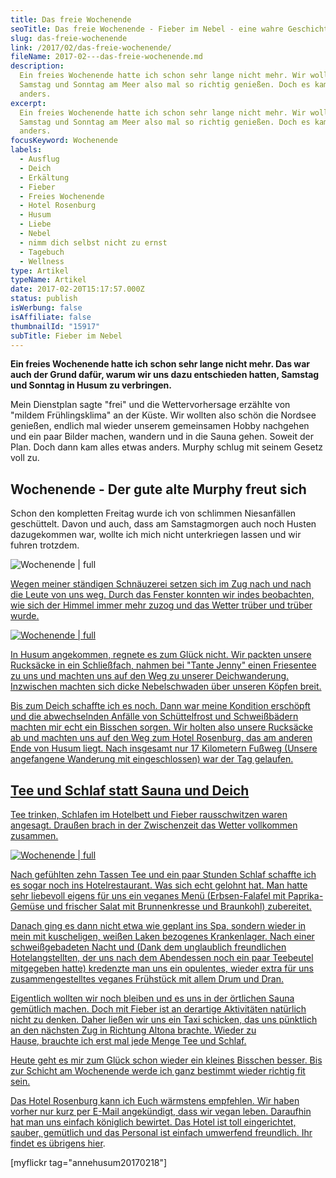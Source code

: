 ```yaml
---
title: Das freie Wochenende
seoTitle: Das freie Wochenende - Fieber im Nebel - eine wahre Geschichte
slug: das-freie-wochenende
link: /2017/02/das-freie-wochenende/
fileName: 2017-02---das-freie-wochenende.md
description:
  Ein freies Wochenende hatte ich schon sehr lange nicht mehr. Wir wollten
  Samstag und Sonntag am Meer also mal so richtig genießen. Doch es kam alles
  anders.
excerpt:
  Ein freies Wochenende hatte ich schon sehr lange nicht mehr. Wir wollten
  Samstag und Sonntag am Meer also mal so richtig genießen. Doch es kam alles
  anders.
focusKeyword: Wochenende
labels:
  - Ausflug
  - Deich
  - Erkältung
  - Fieber
  - Freies Wochenende
  - Hotel Rosenburg
  - Husum
  - Liebe
  - Nebel
  - nimm dich selbst nicht zu ernst
  - Tagebuch
  - Wellness
type: Artikel
typeName: Artikel
date: 2017-02-20T15:17:57.000Z
status: publish
isWerbung: false
isAffiliate: false
thumbnailId: "15917"
subTitle: Fieber im Nebel
---
```


<strong>Ein freies Wochenende hatte ich schon sehr lange nicht mehr. Das war
auch der Grund dafür, warum wir uns dazu entschieden hatten, Samstag und Sonntag
in Husum zu verbringen. </strong>

Mein Dienstplan sagte "frei" und die Wettervorhersage erzählte von "mildem
Frühlingsklima" an der Küste. Wir wollten also schön die Nordsee genießen,
endlich mal wieder unserem gemeinsamen Hobby nachgehen und ein paar Bilder
machen, wandern und in die Sauna gehen. Soweit der Plan. Doch dann kam alles
etwas anders. Murphy schlug mit seinem Gesetz voll zu.

## Wochenende - Der gute alte Murphy freut sich

Schon den kompletten Freitag wurde ich von schlimmen Niesanfällen geschüttelt.
Davon und auch, dass am Samstagmorgen auch noch Husten dazugekommen war, wollte
ich mich nicht unterkriegen lassen und wir fuhren trotzdem.

![Wochenende | full](http://cardamonchai.com/wp-content/uploads/2017/02/Bildschirmfoto-2017-02-20-um-15.10.30.png)

<a href="https://www.instagram.com/anne_reko/" target="_blank" rel="noopener">

Wegen meiner ständigen Schnäuzerei setzen sich im Zug nach und nach die Leute
von uns weg. Durch das Fenster konnten wir indes beobachten, wie sich der Himmel
immer mehr zuzog und das Wetter trüber und trüber wurde.

![Wochenende | full](http://cardamonchai.com/wp-content/uploads/2017/02/Bildschirmfoto-2017-02-20-um-15.08.32.png)

In Husum angekommen, regnete es zum Glück nicht. Wir packten unsere Rucksäcke in
ein Schließfach, nahmen bei "Tante Jenny" einen Friesentee zu uns und machten
uns auf den Weg zu unserer Deichwanderung. Inzwischen machten sich dicke
Nebelschwaden über unseren Köpfen breit.

Bis zum Deich schaffte ich es noch. Dann war meine Kondition erschöpft und die
abwechselnden Anfälle von Schüttelfrost und Schweißbädern machten mir echt ein
Bisschen sorgen. Wir holten also unsere Rucksäcke ab und machten uns auf den Weg
zum Hotel Rosenburg, das am anderen Ende von Husum liegt. Nach insgesamt nur 17
Kilometern Fußweg (Unsere angefangene Wanderung mit eingeschlossen) war der Tag
gelaufen.

## Tee und Schlaf statt Sauna und Deich

Tee trinken, Schlafen im Hotelbett und Fieber rausschwitzen waren angesagt.
Draußen brach in der Zwischenzeit das Wetter vollkommen zusammen.

![Wochenende | full](http://cardamonchai.com/wp-content/uploads/2017/02/Bildschirmfoto-2017-02-20-um-15.08.22.png)

Nach gefühlten zehn Tassen Tee und ein paar Stunden Schlaf schaffte ich es sogar
noch ins Hotelrestaurant. Was sich echt gelohnt hat. Man hatte sehr liebevoll
eigens für uns ein veganes Menü (Erbsen-Falafel mit Paprika-Gemüse und frischer
Salat mit Brunnenkresse und Braunkohl) zubereitet.

Danach ging es dann nicht etwa wie geplant ins Spa, sondern wieder in mein mit
kuscheligen, weißen Laken bezogenes Krankenlager. Nach einer schweißgebadeten
Nacht und (Dank dem unglaublich freundlichen Hotelangstellten, der uns nach dem
Abendessen noch ein paar Teebeutel mitgegeben hatte) kredenzte man uns ein
opulentes, wieder extra für uns zusammengestelltes veganes Frühstück mit allem
Drum und Dran.

Eigentlich wollten wir noch bleiben und es uns in der örtlichen Sauna gemütlich
machen. Doch mit Fieber ist an derartige Aktivitäten natürlich nicht zu denken.
Daher ließen wir uns ein Taxi schicken, das uns pünktlich an den nächsten Zug in
Richtung Altona brachte. Wieder zu Hause, brauchte ich erst mal jede Menge Tee
und Schlaf.

Heute geht es mir zum Glück schon wieder ein kleines Bisschen besser. Bis zur
Schicht am Wochenende werde ich ganz bestimmt wieder richtig fit sein.

Das Hotel Rosenburg kann ich Euch wärmstens empfehlen. Wir haben vorher nur kurz
per E-Mail angekündigt, dass wir vegan leben. Daraufhin hat man uns einfach
königlich bewirtet. Das Hotel ist toll eingerichtet, sauber, gemütlich und das
Personal ist einfach umwerfend freundlich.
<a href="http://www.hotel-rosenburg.de/" target="_blank" rel="noopener">Ihr
findet es übrigens hier</a>.

[myflickr tag="annehusum20170218"]
